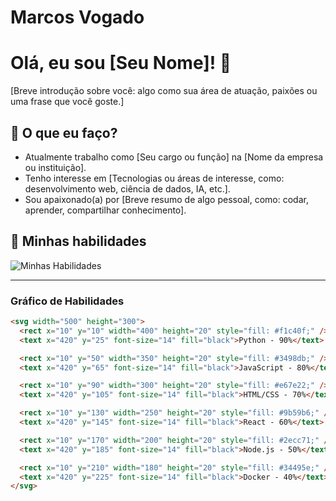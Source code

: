 # Marcos Vogado
# Olá, eu sou [Seu Nome]! 👋

[Breve introdução sobre você: algo como sua área de atuação, paixões ou uma frase que você goste.]

## 🔭 O que eu faço?

- Atualmente trabalho como [Seu cargo ou função] na [Nome da empresa ou instituição].
- Tenho interesse em [Tecnologias ou áreas de interesse, como: desenvolvimento web, ciência de dados, IA, etc.].
- Sou apaixonado(a) por [Breve resumo de algo pessoal, como: codar, aprender, compartilhar conhecimento].

## 🚀 Minhas habilidades

![Minhas Habilidades](https://skillicons.dev/icons?i=python,javascript,html,css,react,nodejs,git,github,docker)

---

### Gráfico de Habilidades

```html
<svg width="500" height="300">
  <rect x="10" y="10" width="400" height="20" style="fill: #f1c40f;" />
  <text x="420" y="25" font-size="14" fill="black">Python - 90%</text>

  <rect x="10" y="50" width="350" height="20" style="fill: #3498db;" />
  <text x="420" y="65" font-size="14" fill="black">JavaScript - 80%</text>

  <rect x="10" y="90" width="300" height="20" style="fill: #e67e22;" />
  <text x="420" y="105" font-size="14" fill="black">HTML/CSS - 70%</text>

  <rect x="10" y="130" width="250" height="20" style="fill: #9b59b6;" />
  <text x="420" y="145" font-size="14" fill="black">React - 60%</text>

  <rect x="10" y="170" width="200" height="20" style="fill: #2ecc71;" />
  <text x="420" y="185" font-size="14" fill="black">Node.js - 50%</text>

  <rect x="10" y="210" width="180" height="20" style="fill: #34495e;" />
  <text x="420" y="225" font-size="14" fill="black">Docker - 40%</text>
</svg>

